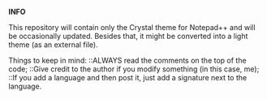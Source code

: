 **INFO**

This repository will contain only the Crystal theme for Notepad++ and will be occasionally updated. Besides that, it might be converted into a light theme (as an external file).

Things to keep in mind:
	::ALWAYS read the comments on the top of the code;
	::Give credit to the author if you modify something (in this case, me);
	::If you add a language and then post it, just add a signature next to the language.
